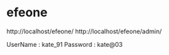 # efeone

http://localhost/efeone/
http://localhost/efeone/admin/

UserName : kate_91
Password : kate@03
